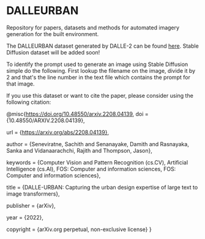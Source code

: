 # DALLEURBAN
Repository for papers, datasets and methods for automated imagery generation for the built environment.

The DALLEURBAN dataset generated by DALLE-2 can be found [here](https://drive.google.com/drive/folders/126tJOGeu2xw5Dzrs_FneUeMPVj2z9IKP?usp=sharing).
Stable Diffusion dataset will be added soon!

To identify the prompt used to generate an image using Stable Diffusion simple do the following. First lookup the filename on the image, divide it by 2 and that's the line number in the text file which contains the prompt for that image.

If you use this dataset or want to cite the paper, please consider using the following citation:

@misc{https://doi.org/10.48550/arxiv.2208.04139,
  doi = {10.48550/ARXIV.2208.04139},
  
  url = {https://arxiv.org/abs/2208.04139},
  
  author = {Seneviratne, Sachith and Senanayake, Damith and Rasnayaka, Sanka and Vidanaarachchi, Rajith and Thompson, Jason},
  
  keywords = {Computer Vision and Pattern Recognition (cs.CV), Artificial Intelligence (cs.AI), FOS: Computer and information sciences, FOS: Computer and information sciences},
  
  title = {DALLE-URBAN: Capturing the urban design expertise of large text to image transformers},
  
  publisher = {arXiv},
  
  year = {2022},
  
  copyright = {arXiv.org perpetual, non-exclusive license}
}
